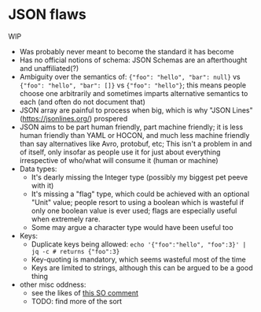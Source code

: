 # JSON flaws

WIP

- Was probably never meant to become the standard it has become
- Has no official notions of schema: JSON Schemas are an afterthought and unaffiliated(?)
- Ambiguity over the semantics of: `{"foo": "hello", "bar": null}` vs `{"foo": "hello", "bar": []}` vs `{"foo": "hello"}`; this means people choose one arbitrarily and sometimes imparts alternative semantics to each (and often do not document that)
- JSON array are painful to process when big, which is why "JSON Lines" (https://jsonlines.org/) prospered
- JSON aims to be part human friendly, part machine friendly; it is less human friendly than YAML or HOCON, and much less machine friendly than say alternatives like Avro, protobuf, etc; This isn't a problem in and of itself, only insofar as people use it for just about everything irrespective of who/what will consume it (human or machine)
- Data types:
  - It's dearly missing the Integer type (possibly my biggest pet peeve with it)
  - It's missing a "flag" type, which could be achieved with an optional "Unit" value; people resort to using a boolean which is wasteful if only one boolean value is ever used; flags are especially useful when extremely rare.
  - Some may argue a character type would have been useful too
- Keys:
  - Duplicate keys being allowed: `echo '{"foo":"hello", "foo":3}' | jq -c # returns {"foo":3}`
  - Key-quoting is mandatory, which seems wasteful most of the time
  - Keys are limited to strings, although this can be argued to be a good thing
- other misc oddness:
  - see the likes of [this SO comment](https://stackoverflow.com/questions/1580647/json-why-are-forward-slashes-escaped#comment14144177_1580682)
  - TODO: find more of the sort

